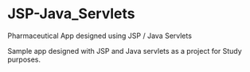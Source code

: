 # JSP-Java_Servlets
Pharmaceutical App designed using JSP / Java Servlets

Sample app designed with JSP and Java servlets as a project for Study purposes.
